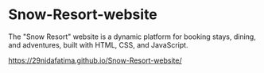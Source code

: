 # Snow-Resort-website
The "Snow Resort" website is a dynamic platform for booking stays, dining, and adventures, built with HTML, CSS, and JavaScript.

  https://29nidafatima.github.io/Snow-Resort-website/
